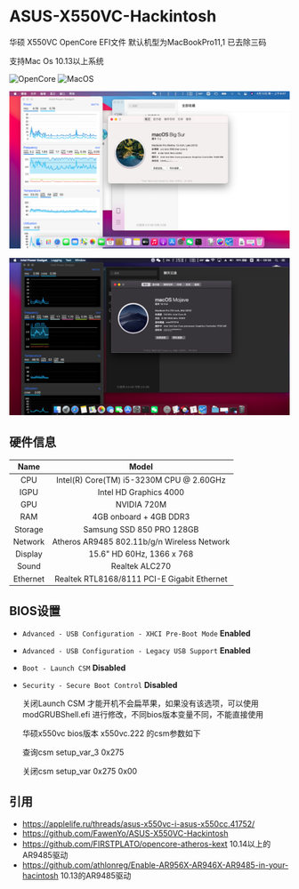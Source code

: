 # ASUS-X550VC-Hackintosh
华硕 X550VC OpenCore EFI文件 默认机型为MacBookPro11,1 已去除三码

支持Mac Os 10.13以上系统 

![OpenCore](https://img.shields.io/badge/OpenCore-v0.6.7-green)
![MacOS](https://img.shields.io/badge/Mac%20OS-v10.13.6%20(17G66)-blue)

![Screenshot](https://raw.githubusercontent.com/a520ass/ASUS-X550VC-Hackintosh/master/pic/macOS11.png)

![Screenshot](https://raw.githubusercontent.com/a520ass/ASUS-X550VC-Hackintosh/master/pic/macOS1014.png)

## **硬件信息**
|     Name     |        Model        |
| :----------: | :-----------------: |
|     CPU      |      Intel(R) Core(TM) i5-3230M CPU @ 2.60GHz      |
|     IGPU     |      Intel HD Graphics 4000      |
|     GPU      |      NVIDIA 720M      |
|     RAM      |      4GB onboard + 4GB DDR3      |
|     Storage  |      Samsung SSD 850 PRO 128GB      |
|     Network  |      Atheros AR9485 802.11b/g/n Wireless Network|
|     Display  |      15.6" HD 60Hz, 1366 x 768      |
|     Sound    |      Realtek ALC270      |
|     Ethernet |      Realtek RTL8168/8111 PCI-E Gigabit Ethernet      |

## **BIOS设置**
* `Advanced - USB Configuration - XHCI Pre-Boot Mode` **Enabled**

* `Advanced - USB Configuration - Legacy USB Support` **Enabled**

* `Boot - Launch CSM` **Disabled**

* `Security - Secure Boot Control` **Disabled**

  关闭Launch CSM 才能开机不会扁苹果，如果没有该选项，可以使用modGRUBShell.efi 进行修改，不同bios版本变量不同，不能直接使用

  华硕x550vc  bios版本 x550vc.222 的csm参数如下
  
  查询csm setup_var_3 0x275
  
  关闭csm    setup_var 0x275 0x00


## **引用**
* https://applelife.ru/threads/asus-x550vc-i-asus-x550cc.41752/
* https://github.com/FawenYo/ASUS-X550VC-Hackintosh
* https://github.com/FIRSTPLATO/opencore-atheros-kext  10.14以上的AR9485驱动
* https://github.com/athlonreg/Enable-AR956X-AR946X-AR9485-in-your-hacintosh 10.13的AR9485驱动